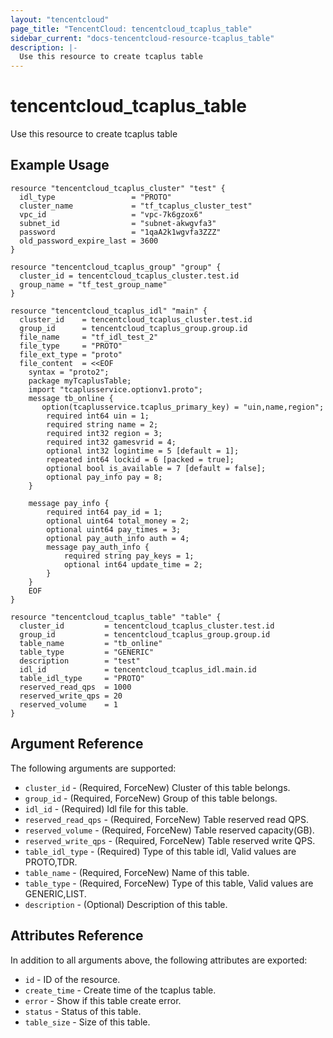 ```yaml
---
layout: "tencentcloud"
page_title: "TencentCloud: tencentcloud_tcaplus_table"
sidebar_current: "docs-tencentcloud-resource-tcaplus_table"
description: |-
  Use this resource to create tcaplus table
---
```


# tencentcloud_tcaplus_table

Use this resource to create tcaplus table

## Example Usage

```hcl
resource "tencentcloud_tcaplus_cluster" "test" {
  idl_type                 = "PROTO"
  cluster_name             = "tf_tcaplus_cluster_test"
  vpc_id                   = "vpc-7k6gzox6"
  subnet_id                = "subnet-akwgvfa3"
  password                 = "1qaA2k1wgvfa3ZZZ"
  old_password_expire_last = 3600
}

resource "tencentcloud_tcaplus_group" "group" {
  cluster_id = tencentcloud_tcaplus_cluster.test.id
  group_name = "tf_test_group_name"
}

resource "tencentcloud_tcaplus_idl" "main" {
  cluster_id    = tencentcloud_tcaplus_cluster.test.id
  group_id      = tencentcloud_tcaplus_group.group.id
  file_name     = "tf_idl_test_2"
  file_type     = "PROTO"
  file_ext_type = "proto"
  file_content  = <<EOF
    syntax = "proto2";
    package myTcaplusTable;
    import "tcaplusservice.optionv1.proto";
    message tb_online {
       option(tcaplusservice.tcaplus_primary_key) = "uin,name,region";
        required int64 uin = 1;
        required string name = 2;
        required int32 region = 3;
        required int32 gamesvrid = 4;
        optional int32 logintime = 5 [default = 1];
        repeated int64 lockid = 6 [packed = true];
        optional bool is_available = 7 [default = false];
        optional pay_info pay = 8;
    }

    message pay_info {
        required int64 pay_id = 1;
        optional uint64 total_money = 2;
        optional uint64 pay_times = 3;
        optional pay_auth_info auth = 4;
        message pay_auth_info {
            required string pay_keys = 1;
            optional int64 update_time = 2;
        }
    }
    EOF
}

resource "tencentcloud_tcaplus_table" "table" {
  cluster_id         = tencentcloud_tcaplus_cluster.test.id
  group_id           = tencentcloud_tcaplus_group.group.id
  table_name         = "tb_online"
  table_type         = "GENERIC"
  description        = "test"
  idl_id             = tencentcloud_tcaplus_idl.main.id
  table_idl_type     = "PROTO"
  reserved_read_qps  = 1000
  reserved_write_qps = 20
  reserved_volume    = 1
}
```

## Argument Reference

The following arguments are supported:

* `cluster_id` - (Required, ForceNew) Cluster of this table belongs.
* `group_id` - (Required, ForceNew) Group of this table belongs.
* `idl_id` - (Required) Idl file for this table.
* `reserved_read_qps` - (Required, ForceNew) Table reserved read QPS.
* `reserved_volume` - (Required, ForceNew) Table reserved capacity(GB).
* `reserved_write_qps` - (Required, ForceNew) Table reserved write QPS.
* `table_idl_type` - (Required) Type of this table idl, Valid values are PROTO,TDR.
* `table_name` - (Required, ForceNew) Name of this table.
* `table_type` - (Required, ForceNew) Type of this table, Valid values are GENERIC,LIST.
* `description` - (Optional) Description of this table.

## Attributes Reference

In addition to all arguments above, the following attributes are exported:

* `id` - ID of the resource.
* `create_time` - Create time of the tcaplus table.
* `error` - Show if this table  create error.
* `status` - Status of this table.
* `table_size` - Size of this table.


